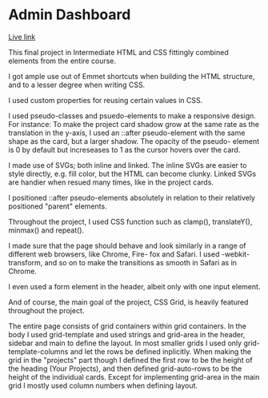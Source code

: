 # Admin Dashboard

[Live link](https://lbackman.github.io/admin-dashboard/)

This final project in Intermediate HTML and CSS fittingly combined elements from the entire course.

I got ample use out of Emmet shortcuts when building the HTML structure, and to a lesser degree when writing CSS.

I used custom properties for reusing certain values in CSS.

I used pseudo-classes and psuedo-elements to make a responsive design.
For instance: To make the project card shadow grow at the same rate as the translation in the y-axis,
I used an ::after pseudo-element with the same shape as the card, but a larger shadow. The opacity of the pseudo-
element is 0 by default but increseases to 1 as the cursor hovers over the card.

I made use of SVGs; both inline and linked. The inline SVGs are easier to style directly, e.g. fill color, but the
HTML can become clunky. Linked SVGs are handier when resued many times, like in the project cards.

I positioned ::after pseudo-elements absolutely in relation to their relatively positioned "parent" elements.

Throughout the project, I used CSS function such as clamp(), translateY(), minmax() and repeat().

I made sure that the page should behave and look similarly in a range of different web browsers, like Chrome, Fire-
fox and Safari. I used -webkit-transform, and so on to make the transitions as smooth in Safari as in Chrome.

I even used a form element in the header, albeit only with one input element.

And of course, the main goal of the project, CSS Grid, is heavily featured throughout the project.

The entire page consists of grid containers within grid containers.
In the body I used grid-template and used strings and grid-area in the header, sidebar and main to define the layout.
In most smaller grids I used only grid-template-columns and let the rows be defined inplicitly.
When making the grid in the "projects" part though I defined the first row to be the height of the heading (Your
Projects), and then defined grid-auto-rows to be the height of the individual cards.
Except for implementing grid-area in the main grid I mostly used column numbers when defining layout.
